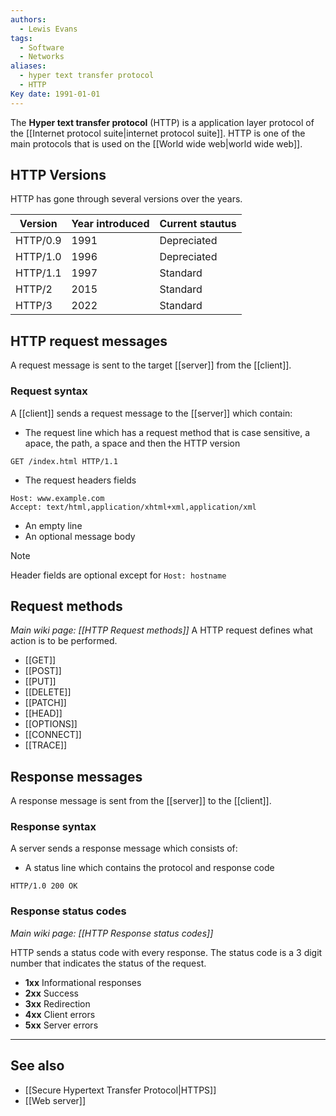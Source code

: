 ```yaml
---
authors:
  - Lewis Evans
tags:
  - Software
  - Networks
aliases:
  - hyper text transfer protocol
  - HTTP
Key date: 1991-01-01
---
```

The **Hyper text transfer protocol** (HTTP) is a application layer protocol of the [[Internet protocol suite|internet protocol suite]]. HTTP is one of the main protocols that is used on the [[World wide web|world wide web]].  
## HTTP Versions
HTTP has gone through several versions over the years. 

| Version  | Year introduced | Current stautus |
| -------- | --------------- | --------------- |
| HTTP/0.9 | 1991            | Depreciated     |
| HTTP/1.0 | 1996            | Depreciated     |
| HTTP/1.1 | 1997            | Standard        |
| HTTP/2   | 2015            | Standard        |
| HTTP/3   | 2022            | Standard        |

## HTTP request messages
A request message is sent to the target [[server]] from the [[client]].
### Request syntax
A [[client]] sends a request message to the [[server]] which contain:
- The request line which has a request method that is case sensitive, a apace, the path, a space and then the HTTP version
```
GET /index.html HTTP/1.1
```
- The request headers fields
```
Host: www.example.com
Accept: text/html,application/xhtml+xml,application/xml
```
- An empty line
- An optional message body

> [!note]
> Header fields are optional except for `Host: hostname`

## Request methods
*Main wiki page: [[HTTP Request methods]]*
A HTTP request defines what action is to be performed.

- [[GET]]
- [[POST]]
- [[PUT]]
- [[DELETE]]
- [[PATCH]]
- [[HEAD]]
- [[OPTIONS]]
- [[CONNECT]]
- [[TRACE]]

## Response messages
A response message is sent from the [[server]] to the [[client]].

### Response syntax
A server sends a response message which consists of:
- A status line which contains the protocol and response code
```http
HTTP/1.0 200 OK
```

### Response status codes
*Main wiki page: [[HTTP Response status codes]]*

HTTP sends a status code with every response. The status code is a 3 digit number that indicates the status of the request.

- **1xx** Informational responses
- **2xx** Success
- **3xx** Redirection
- **4xx** Client errors
- **5xx** Server errors

---
## See also
- [[Secure Hypertext Transfer Protocol|HTTPS]]
- [[Web server]]
